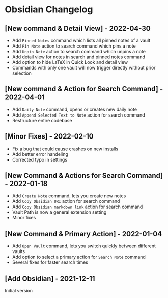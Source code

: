 # Obsidian Changelog

## [New command & Detail View] - 2022-04-30
- Add `Pinned Notes` command which lists all pinned notes of a vault 
- Add `Pin Note` action to search command which pins a note
- Add `Unpin Note` action to search command which unpins a note
- Add detail view for notes in search and pinned notes command
- Add option to hide LaTeX in Quick Look and detail view
- Commands with only one vault will now trigger directly without prior selection

## [New command & Action for Search Command] - 2022-04-01
- Add `Daily Note` command, opens or creates new daily note
- Add `Append Selected Text to Note` action for search command
- Restructure entire codebase

## [Minor Fixes] - 2022-02-10
- Fix a bug that could cause crashes on new installs
- Add better error handeling
- Corrected typo in settings

## [New Command & Actions for Search Command] - 2022-01-18
- Add `Create Note` command, lets you create new notes 
- Add `Copy Obsidian URI` action for search command
- Add `Copy Obsidian markdown link` action for search command
- Vault Path is now a general extension setting
- Minor fixes

## [New Command & Primary Action] - 2022-01-04
- Add `Open Vault` command, lets you switch quickly between different vaults
- Add option to select a primary action for `Search Note` command
- Several fixes for faster search times

## [Add Obsidian] - 2021-12-11
Initial version